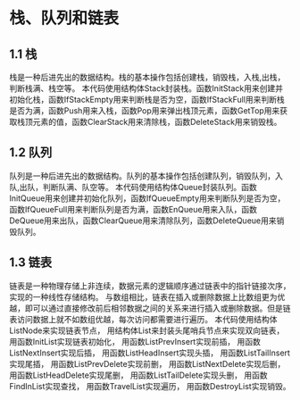 # 栈、队列和链表
## 1.1 栈
栈是一种后进先出的数据结构。栈的基本操作包括创建栈，销毁栈，入栈,出栈，判断栈满、栈空等。
本代码使用结构体Stack封装栈。函数InitStack用来创建并初始化栈，函数IfStackEmpty用来判断栈是否为空，函数IfStackFull用来判断栈是否为满，函数Push用来入栈，函数Pop用来弹出栈顶元素，函数GetTop用来获取栈顶元素的值，函数ClearStack用来清除栈，函数DeleteStack用来销毁栈。
## 1.2 队列
队列是一种后进先出的数据结构。队列的基本操作包括创建队列，销毁队列，入队,出队，判断队满、队空等。
本代码使用结构体Queue封装队列。函数InitQueue用来创建并初始化队列，函数IfQueueEmpty用来判断队列是否为空，函数IfQueueFull用来判断队列是否为满，函数EnQueue用来入队，函数DeQueue用来出队，函数ClearQueue用来清除队列，函数DeleteQueue用来销毁队列。
## 1.3 链表
链表是一种物理存储上非连续，数据元素的逻辑顺序通过链表中的指针链接次序，实现的一种线性存储结构。
与数组相比，链表在插入或删除数据上比数组更为优越，即可以通过直接修改前后相邻数据之间的关系来进行插入或删除数据。但是链表访问数据上就不如数组优越，每次访问都需要进行遍历。
本代码使用结构体ListNode来实现链表节点，
用结构体List来封装头尾哨兵节点来实现双向链表，
用函数InitList实现链表初始化，
用函数ListPrevInsert实现前插，
用函数ListNextInsert实现后插，
用函数ListHeadInsert实现头插，
用函数ListTailInsert实现尾插，
用函数ListPrevDelete实现前删，
用函数ListNextDelete实现后删，
用函数ListHeadDelete实现尾删，
用函数ListTailDelete实现头删，
用函数FindInList实现查找，
用函数TravelList实现遍历，
用函数DestroyList实现销毁。